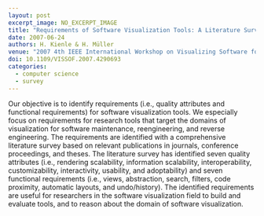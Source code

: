 ```yaml
---
layout: post
excerpt_image: NO_EXCERPT_IMAGE
title: "Requirements of Software Visualization Tools: A Literature Survey"
date: 2007-06-24
authors: H. Kienle & H. Müller
venue: "2007 4th IEEE International Workshop on Visualizing Software for Understanding and Analysis"
doi: 10.1109/VISSOF.2007.4290693
categories:
  - computer science
  - survey
---
```

Our objective is to identify requirements (i.e., quality attributes and functional requirements) for software visualization tools. We especially focus on requirements for research tools that target the domains of visualization for software maintenance, reengineering, and reverse engineering. The requirements are identified with a comprehensive literature survey based on relevant publications in journals, conference proceedings, and theses. The literature survey has identified seven quality attributes (i.e., rendering scalability, information scalability, interoperability, customizability, interactivity, usability, and adoptability) and seven functional requirements (i.e., views, abstraction, search, filters, code proximity, automatic layouts, and undo/history). The identified requirements are useful for researchers in the software visualization field to build and evaluate tools, and to reason about the domain of software visualization.
